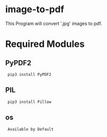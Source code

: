 # image-to-pdf
This Program will convert '.jpg' images to pdf.
# Required Modules   
  ## PyPDF2
     pip3 install PyPDF2
     
  ## PIL
     pip3 install Pillow
      
  ## os
     Available by Default
